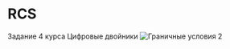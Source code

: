 # RCS
Задание 4 курса Цифровые двойники
![Граничные условия 2](https://github.com/user-attachments/assets/61449ea2-a353-450a-8400-461e1cd49e7f)
